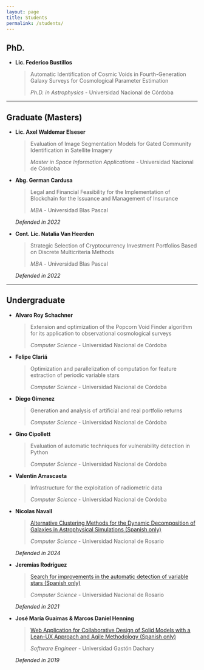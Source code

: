 ```yaml
---
layout: page
title: Students
permalink: /students/
---
```



## PhD.

- **Lic. Federico Bustillos**
    > Automatic Identification of Cosmic Voids in Fourth-Generation Galaxy Surveys for Cosmological Parameter Estimation
    >
    > *Ph.D. in Astrophysics* -
    > Universidad Nacional de Córdoba

---

## Graduate (Masters)

- **Lic. Axel Waldemar Elseser**
    > Evaluation of Image Segmentation Models for Gated
    > Community Identification in Satellite Imagery
    >
    > *Master in Space Information Applications* -
    > Universidad Nacional de Córdoba

- **Abg. German Cardusa**
    > Legal and Financial Feasibility for the Implementation of Blockchain for the Issuance and Management of Insurance
    >
    > *MBA* -
    > Universidad Blas Pascal

    *Defended in 2022*

- **Cont. Lic. Natalia Van Heerden**
    > Strategic Selection of Cryptocurrency Investment Portfolios Based on Discrete Multicriteria Methods
    >
    > *MBA* -
    > Universidad Blas Pascal

    *Defended in 2022*

---

## Undergraduate

- **Alvaro Roy Schachner**
    > Extension and optimization of the Popcorn Void Finder algorithm for its application to observational cosmological surveys
    >
    > *Computer Science* -
    > Universidad Nacional de Córdoba

- **Felipe Clariá**
    > Optimization and parallelization of computation for feature extraction of periodic variable stars
    >
    > *Computer Science* -
    > Universidad Nacional de Córdoba

- **Diego Gimenez**
    > Generation and analysis of artificial and real portfolio returns
    >
    > *Computer Science* -
    > Universidad Nacional de Córdoba

- **Gino Cipollett**
    > Evaluation of automatic techniques for vulnerability detection in Python
    >
    > *Computer Science* -
    > Universidad Nacional de Córdoba

- **Valentin Arrascaeta**
    > Infrastructure for the exploitation of radiometric data
    >
    > *Computer Science* -
    > Universidad Nacional de Córdoba

- **Nicolas Navall**
    > [Alternative Clustering Methods for the Dynamic Decomposition of Galaxies in Astrophysical Simulations (Spanish only)](https://rephip.unr.edu.ar/items/3189c012-63c3-458e-9938-81432424f486)
    >
    > *Computer Science* -
    > Universidad Nacional de Rosario
    
    *Defended in 2024*

- **Jeremías Rodríguez**
    > [Search for improvements in the automatic detection of variable stars (Spanish only)](https://testrephip.unr.edu.ar/items/cb7a80c8-3290-4437-9599-02cd4a20d11b)
    >
    > *Computer Science* -
    > Universidad Nacional de Rosario

    *Defended in 2021*

- **José María Guaimas & Marcos Daniel Henning**
    > [Web Application for Collaborative Design of Solid Models with a Lean-UX Approach and Agile Methodology (Spanish only)](https://www.researchgate.net/publication/335404329_Development_of_a_collaborative_web_application_for_revisions_of_parametric_solid_models_using_the_Lean_UX_approach)
    >
    > *Software Engineer* -
    > Universidad Gastón Dachary

    *Defended in 2019*
